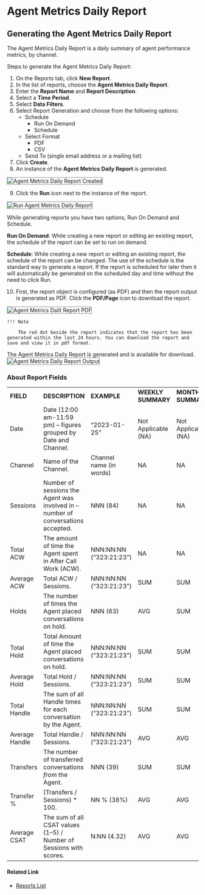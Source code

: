 # Agent Metrics Daily Report

## Generating the Agent Metrics Daily Report

The Agent Metrics Daily Report is a daily summary of agent performance metrics, by channel.

Steps to generate the Agent Metrics Daily Report:

1. On the Reports tab, click **New Report**.
2. In the list of reports, choose the **Agent Metrics Daily Report**.
3. Enter the **Report Name** and **Report Description**.
4. Select a **Time Period**.
5. Select **Data Filters**.
6. Select Report Generation and choose from the following options:
    * Schedule
        * Run On Demand
        * Schedule
    * Select Format
        * PDF
        * CSV
    * Send To (single email address or a mailing list)
7. Click **Create**.
8. An instance of the **Agent Metrics Daily Report** is generated.
<img src="../images/agent-metrics-daily-report-created.png" alt="Agent Metrics Daily Report Created" title="Agent Metrics Daily Report Created" style="border: 1px solid gray; zoom:100%;">

9. Click the **Run** icon next to the instance of the report.
<img src="../images/run-agent-metrics-daily-report.png" alt=" Run Agent Metrics Daily Report" title="Run Agent Metrics Daily Report" style="border: 1px solid gray; zoom:100%;">

While generating reports you have two options, Run On Demand and Schedule.

**Run On Demand**: While creating a new report or editing an existing report, the schedule of the report can be set to run on demand.

**Schedule**: While creating a new report or editing an existing report, the schedule of the report can be changed. The use of the schedule is the standard way to generate a report. If the report is scheduled for later then it will automatically be generated on the scheduled day and time without the need to click Run.

10. First, the report object is configured (as PDF) and then the report output is generated as PDF. Click the **PDF/Page** icon to download the report.
<img src="../images/pdf-agent-metrics-daily-report.png" alt="Agent Metrics Dailt Report PDF" title="Agent Metrics Daily Report PDF" style="border: 1px solid gray; zoom:100%;">

    !!! Note

        The red dot beside the report indicates that the report has been generated within the last 24 hours. You can download the report and save and view it in pdf format.

The Agent Metrics Daily Report is generated and is available for download.
<img src="../images/agent-metrics-daily-report-output.png" alt="Agent Metrics Daily Report Output" title="Agent Metrics Daily Report Output" style="border: 1px solid gray; zoom:100%;">

### About Report Fields

<table>
  <tr>
   <td><strong>FIELD</strong>
   </td>
   <td><strong>DESCRIPTION</strong>
   </td>
   <td><strong>EXAMPLE</strong>
   </td>
   <td><strong>WEEKLY SUMMARY</strong>
   </td>
   <td><strong>MONTHLY SUMMARY</strong>
   </td>
  </tr>
  <tr>
   <td>Date
   </td>
   <td>Date (12:00 am-11:59 pm) – figures grouped by Date and Channel.
   </td>
   <td>“2023-01-25”
   </td>
   <td>Not Applicable (NA)
   </td>
   <td>Not Applicable (NA)
   </td>
  </tr>
  <tr>
   <td>Channel
   </td>
   <td>Name of the Channel.
   </td>
   <td>Channel name (in words)
   </td>
   <td>NA
   </td>
   <td>NA
   </td>
  </tr>
  <tr>
   <td>Sessions
   </td>
   <td>Number of sessions the Agent was involved in – number of conversations accepted.
   </td>
   <td>NNN (84)
   </td>
   <td>NA
   </td>
   <td>NA
   </td>
  </tr>
  <tr>
   <td>Total ACW
   </td>
   <td>The amount of time the Agent spent in After Call Work (ACW).
   </td>
   <td>NNN:NN:NN (“323:21:23”)
   </td>
   <td>NA
   </td>
   <td>NA
   </td>
  </tr>
  <tr>
   <td>Average ACW
   </td>
   <td>Total ACW / Sessions.
   </td>
   <td>NNN:NN:NN (“323:21:23”)
   </td>
   <td>SUM
   </td>
   <td>SUM
   </td>
  </tr>
  <tr>
   <td>Holds
   </td>
   <td>The number of times the Agent placed conversations on hold.
   </td>
   <td>NNN (63)
   </td>
   <td>AVG
   </td>
   <td>SUM
   </td>
  </tr>
  <tr>
   <td>Total Hold
   </td>
   <td>Total Amount of time the Agent placed conversations on hold.
   </td>
   <td>NNN:NN:NN (“323:21:23”)
   </td>
   <td>SUM
   </td>
   <td>SUM
   </td>
  </tr>
  <tr>
   <td>Average Hold
   </td>
   <td>Total Hold / Sessions.
   </td>
   <td>NNN:NN:NN (“323:21:23”)
   </td>
   <td>SUM
   </td>
   <td>SUM
   </td>
  </tr>
  <tr>
   <td>Total Handle
   </td>
   <td>The sum of all Handle times for each conversation by the Agent.
   </td>
   <td>NNN:NN:NN (“323:21:23”)
   </td>
   <td>SUM
   </td>
   <td>SUM
   </td>
  </tr>
  <tr>
   <td>Average Handle
   </td>
   <td>Total Handle / Sessions.
   </td>
   <td>NNN:NN:NN (“323:21:23”)
   </td>
   <td>AVG
   </td>
   <td>AVG
   </td>
  </tr>
  <tr>
   <td>Transfers
   </td>
   <td>The number of transferred conversations <em>from</em> the Agent.
   </td>
   <td>NNN (39)
   </td>
   <td>SUM
   </td>
   <td>SUM
   </td>
  </tr>
  <tr>
   <td>Transfer %
   </td>
   <td>(Transfers / Sessions) * 100.
   </td>
   <td>NN % (38%)
   </td>
   <td>AVG
   </td>
   <td>AVG
   </td>
  </tr>
  <tr>
   <td>Average CSAT
   </td>
   <td>The sum of all CSAT values (1–5) / Number of Sessions with scores.
   </td>
   <td>N:NN (4.32)
   </td>
   <td>AVG
   </td>
   <td>AVG
   </td>
  </tr>
</table>

#### Related Link

* [Reports List](../reports/reports-list.md)